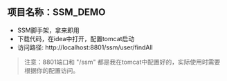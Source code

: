 ## 项目名称：SSM_DEMO
- SSM脚手架，拿来即用
- 下载代码，在idea中打开，配置tomcat启动
- 访问路径: http://localhost:8801/ssm/user/findAll
> 注意：8801端口和 "/ssm" 都是我在tomcat中配置好的，实际使用时需要根据你的配置访问。
